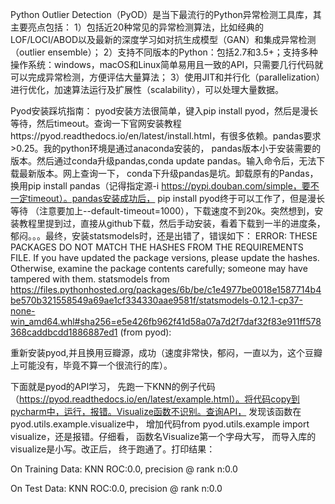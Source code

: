 Python Outlier Detection（PyOD）是当下最流行的Python异常检测工具库，其主要亮点包括：
1）包括近20种常见的异常检测算法，比如经典的LOF/LOCI/ABOD以及最新的深度学习如对抗生成模型（GAN）和集成异常检测（outlier ensemble）；
2）支持不同版本的Python：包括2.7和3.5+；支持多种操作系统：windows，macOS和Linux简单易用且一致的API，只需要几行代码就可以完成异常检测，方便评估大量算法；
3）使用JIT和并行化（parallelization）进行优化，加速算法运行及扩展性（scalability），可以处理大量数据。

Pyod安装踩坑指南：
pyod安装方法很简单，键入pip install pyod，然后是漫长等待，然后timeout。查询一下官网安装教程https://pyod.readthedocs.io/en/latest/install.html，有很多依赖。pandas要求>0.25。我的python环境是通过anaconda安装的， pandas版本小于安装需要的版本。然后通过conda升级pandas,conda update pandas。输入命令后，无法下载最新版本。网上查询一下， conda下升级pandas是坑。卸载原有的Pandas，换用pip install pandas（记得指定源-i https://pypi.douban.com/simple，要不一定timeout）。pandas安装成功后， pip install pyod终于可以工作了，但是漫长等待 （注意要加上--default-timeout=1000），下载速度不到20k。突然想到，安装教程里提到过，直接从github下载，然后手动安装，看着下载到一半的进度条，郁闷。。。最终，安装statsmodels时，还是出错了，错误如下：
ERROR: THESE PACKAGES DO NOT MATCH THE HASHES FROM THE REQUIREMENTS FILE. If you have updated the package versions, please update the hashes. Otherwise, examine the package contents carefully; someone may have tampered with them.
    statsmodels from https://files.pythonhosted.org/packages/6b/be/c1e4977be0018e1587714b4be570b321558549a69ae1cf334330aae9581f/statsmodels-0.12.1-cp37-none-win_amd64.whl#sha256=e5e426fb962f41d58a07a7d2f7daf32f83e911ff578368caddbcdd1886887ed1 (from pyod):

重新安装pyod,并且换用豆瓣源，成功（速度非常快，郁闷，一直以为，这个豆瓣上可能没有，毕竟不算一个很流行的库）。

下面就是pyod的API学习， 先跑一下KNN的例子代码（https://pyod.readthedocs.io/en/latest/example.html）。将代码copy到pycharm中，运行，报错。Visualize函数不识别。查询API， 发现该函数在pyod.utils.example.visualize中， 增加代码from pyod.utils.example import visualize，还是报错。仔细看， 函数名Visualize第一个字母大写， 而导入库的visualize是小写。改正后， 终于跑通了。打印结果：

On Training Data:
KNN ROC:0.0, precision @ rank n:0.0

On Test Data:
KNN ROC:0.0, precision @ rank n:0.0